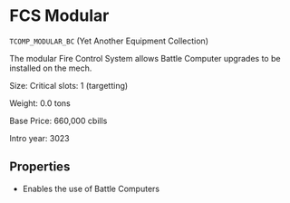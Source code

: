 # FCS Modular

`TCOMP_MODULAR_BC` (Yet Another Equipment Collection)

The modular Fire Control System allows Battle Computer upgrades to be installed on the mech.

Size: Critical slots: 1 (targetting)

Weight: 0.0 tons

Base Price: 660,000 cbills

Intro year: 3023

## Properties
* Enables the use of Battle Computers
